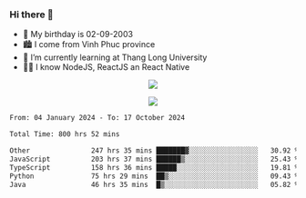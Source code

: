 ### Hi there 👋
- 🎂 My birthday is 02-09-2003
- 🏙️ I come from Vinh Phuc province
- 🌱 I’m currently learning at Thang Long University
- 🧑‍💻 I know NodeJS, ReactJS an React Native
<p align="center"><img src="https://github-readme-stats.vercel.app/api?username=tmquang0209&show_icons=true&theme=gradient"></p>
<p align="center"><img src="https://github-readme-stats.vercel.app/api/top-langs/?username=tmquang0209&hide=scss,css&langs_count=10"></p>
<!--START_SECTION:waka-->

```txt
From: 04 January 2024 - To: 17 October 2024

Total Time: 800 hrs 52 mins

Other               247 hrs 35 mins ███████▓░░░░░░░░░░░░░░░░░   30.92 %
JavaScript          203 hrs 37 mins ██████▒░░░░░░░░░░░░░░░░░░   25.43 %
TypeScript          158 hrs 36 mins █████░░░░░░░░░░░░░░░░░░░░   19.81 %
Python              75 hrs 29 mins  ██▒░░░░░░░░░░░░░░░░░░░░░░   09.43 %
Java                46 hrs 35 mins  █▒░░░░░░░░░░░░░░░░░░░░░░░   05.82 %
```

<!--END_SECTION:waka-->
